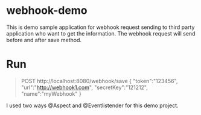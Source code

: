 # webhook-demo

This is demo sample application for webhook request sending to third party application who want to get the information. The webhook request will send before and after save method. 

# Run
> POST http://localhost:8080/webhook/save 
> {
> 	"token":"123456",
> 	"url":"http://webhook1.com",
> 	"secretKey":"121212",
> 	"name":"myWebhook"
> }

I used two ways @Aspect and @Eventlistender for this demo project.
